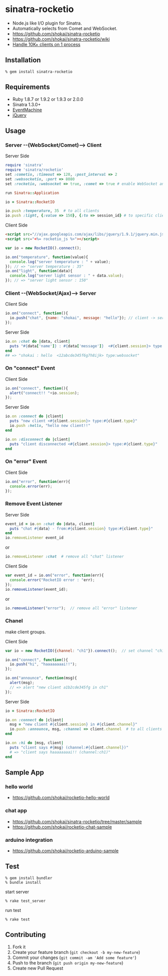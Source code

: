 sinatra-rocketio
================

* Node.js like I/O plugin for Sinatra.
* Automatically selects from Comet and WebSocket.
* https://github.com/shokai/sinatra-rocketio
* https://github.com/shokai/sinatra-rocketio/wiki
* [Handle 10K+ clients on 1 process](https://github.com/shokai/sinatra-websocketio/wiki/C10K)


Installation
------------

    % gem install sinatra-rocketio


Requirements
------------
* Ruby 1.8.7 or 1.9.2 or 1.9.3 or 2.0.0
* Sinatra 1.3.0+
* [EventMachine](http://rubyeventmachine.com)
* [jQuery](http://jquery.com)


Usage
-----
### Server --(WebSocket/Comet)--> Client

Server Side

```ruby
require 'sinatra'
require 'sinatra/rocketio'
set :cometio, :timeout => 120, :post_interval => 2
set :websocketio, :port => 8080
set :rocketio, :websocket => true, :comet => true # enable WebSocket and Comet

run Sinatra::Application
```
```ruby
io = Sinatra::RocketIO

io.push :temperature, 35  # to all clients
io.push :light, {:value => 150}, {:to => session_id} # to specific client
```

Client Side

```html
<script src="//ajax.googleapis.com/ajax/libs/jquery/1.9.1/jquery.min.js"></script>
<script src="<%= rocketio_js %>"></script>
```
```javascript
var io = new RocketIO().connect();

io.on("temperature", function(value){
  console.log("server temperature : " + value);
}); // => "server temperature : 35"
io.on("light", function(data){
  console.log("server light sensor : " + data.value);
}); // => "server light sensor : 150"
```


### Client --(WebSocket/Ajax)--> Server

Client Side

```javascript
io.on("connect", function(){
  io.push("chat", {name: "shokai", message: "hello"}); // client -> server
});
```

Server Side

```ruby
io.on :chat do |data, client|
  puts "#{data['name']} : #{data['message']}  <#{client.session}> type:#{client.type}"
end
## => "shokai : hello  <12abcde345f6g7h8ijk> type:websocket"
```

### On "connect" Event

Client Side

```javascript
io.on("connect", function(){
  alert("connect!! "+io.session);
});
```

Server Side

```ruby
io.on :connect do |client|
  puts "new client <#{client.session}> type:#{client.type}"
  io.push :hello, "hello new client!!"
end

io.on :disconnect do |client|
  puts "client disconnected <#{client.session}> type:#{client.type}"
end
```

### On "error" Event

Client Side

```javascript
io.on("error", function(err){
  console.error(err);
});
```

### Remove Event Listener

Server Side

```ruby
event_id = io.on :chat do |data, client|
  puts "chat #{data} - from:#{client.session} type:#{client.type}"
end
io.removeListener event_id
```

or

```ruby
io.removeListener :chat  # remove all "chat" listener
```


Client Side

```javascript
var event_id = io.on("error", function(err){
  console.error("RocketIO error : "err);
});
io.removeListener(event_id);
```

or

```javascript
io.removeListener("error");  // remove all "error" listener
```


### Chanel

make client groups.

Client Side
```javascript
var io = new RocketIO({channel: "ch1"}).connect();  // set channel "ch1"

io.on("connect", function(){
  io.push("hi", "haaaaaaaai!!");
});

io.on("announce", function(msg){
  alert(msg);
  // => alert "new client a1b2cde345fg in ch1"
});
```

Server Side
```ruby
io = Sinatra::RocketIO

io.on :connect do |client|
  msg = "new client #{client.session} in #{client.channel}"
  io.push :announce, msg, :channel => client.channel  # to all clients in Channel "ch1"
end

io.on :hi do |msg, client|
  puts "client says #{msg} (channel:#{client.channel})"
  # => "client says haaaaaaaai!! (channel:ch1)"
end
```


Sample App
----------

### hello world
- https://github.com/shokai/rocketio-hello-world


### chat app
- https://github.com/shokai/sinatra-rocketio/tree/master/sample
- https://github.com/shokai/rocketio-chat-sample


### arduino integration
- https://github.com/shokai/rocketio-arduino-sample


Test
----

    % gem install bundler
    % bundle install

start server

    % rake test_server

run test

    % rake test


Contributing
------------

1. Fork it
2. Create your feature branch (`git checkout -b my-new-feature`)
3. Commit your changes (`git commit -am 'Add some feature'`)
4. Push to the branch (`git push origin my-new-feature`)
5. Create new Pull Request

